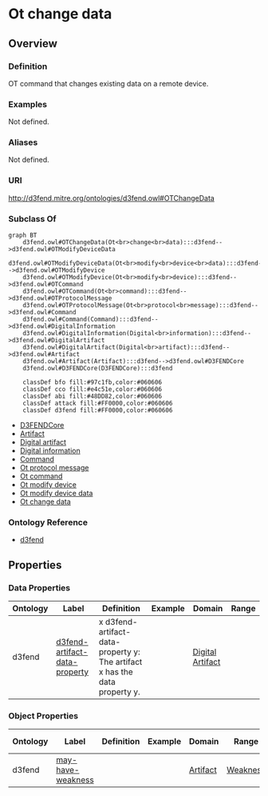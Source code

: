 # Ot change data

## Overview

### Definition
OT command that changes existing data on a remote device.

### Examples
Not defined.

### Aliases
Not defined.

### URI
http://d3fend.mitre.org/ontologies/d3fend.owl#OTChangeData

### Subclass Of
```mermaid
graph BT
    d3fend.owl#OTChangeData(Ot<br>change<br>data):::d3fend-->d3fend.owl#OTModifyDeviceData
    d3fend.owl#OTModifyDeviceData(Ot<br>modify<br>device<br>data):::d3fend-->d3fend.owl#OTModifyDevice
    d3fend.owl#OTModifyDevice(Ot<br>modify<br>device):::d3fend-->d3fend.owl#OTCommand
    d3fend.owl#OTCommand(Ot<br>command):::d3fend-->d3fend.owl#OTProtocolMessage
    d3fend.owl#OTProtocolMessage(Ot<br>protocol<br>message):::d3fend-->d3fend.owl#Command
    d3fend.owl#Command(Command):::d3fend-->d3fend.owl#DigitalInformation
    d3fend.owl#DigitalInformation(Digital<br>information):::d3fend-->d3fend.owl#DigitalArtifact
    d3fend.owl#DigitalArtifact(Digital<br>artifact):::d3fend-->d3fend.owl#Artifact
    d3fend.owl#Artifact(Artifact):::d3fend-->d3fend.owl#D3FENDCore
    d3fend.owl#D3FENDCore(D3FENDCore):::d3fend
    
    classDef bfo fill:#97c1fb,color:#060606
    classDef cco fill:#e4c51e,color:#060606
    classDef abi fill:#48DD82,color:#060606
    classDef attack fill:#FF0000,color:#060606
    classDef d3fend fill:#FF0000,color:#060606
```

- [D3FENDCore](/docs/ontology/reference/model/D3FENDCore/D3FENDCore.md)
- [Artifact](/docs/ontology/reference/model/D3FENDCore/Artifact/Artifact.md)
- [Digital artifact](/docs/ontology/reference/model/D3FENDCore/Artifact/Digital%20artifact/Digital%20artifact.md)
- [Digital information](/docs/ontology/reference/model/D3FENDCore/Artifact/Digital%20artifact/Digital%20information/Digital%20information.md)
- [Command](/docs/ontology/reference/model/D3FENDCore/Artifact/Digital%20artifact/Digital%20information/Command/Command.md)
- [Ot protocol message](/docs/ontology/reference/model/D3FENDCore/Artifact/Digital%20artifact/Digital%20information/Command/Ot%20protocol%20message/Ot%20protocol%20message.md)
- [Ot command](/docs/ontology/reference/model/D3FENDCore/Artifact/Digital%20artifact/Digital%20information/Command/Ot%20protocol%20message/Ot%20command/Ot%20command.md)
- [Ot modify device](/docs/ontology/reference/model/D3FENDCore/Artifact/Digital%20artifact/Digital%20information/Command/Ot%20protocol%20message/Ot%20command/Ot%20modify%20device/Ot%20modify%20device.md)
- [Ot modify device data](/docs/ontology/reference/model/D3FENDCore/Artifact/Digital%20artifact/Digital%20information/Command/Ot%20protocol%20message/Ot%20command/Ot%20modify%20device/Ot%20modify%20device%20data/Ot%20modify%20device%20data.md)
- [Ot change data](/docs/ontology/reference/model/D3FENDCore/Artifact/Digital%20artifact/Digital%20information/Command/Ot%20protocol%20message/Ot%20command/Ot%20modify%20device/Ot%20modify%20device%20data/Ot%20change%20data/Ot%20change%20data.md)


### Ontology Reference
- [d3fend](http://d3fend.mitre.org/ontologies/d3fend.owl#)

## Properties
### Data Properties
| Ontology | Label | Definition | Example | Domain | Range |
|----------|-------|------------|---------|--------|-------|
| d3fend | [d3fend-artifact-data-property](http://d3fend.mitre.org/ontologies/d3fend.owl#d3fend-artifact-data-property) | x d3fend-artifact-data-property y: The artifact x has the data property y. |  | [Digital Artifact](/docs/ontology/reference/model/D3FENDCore/Artifact/Digital%20artifact/Digital%20artifact.md) | []() |

### Object Properties
| Ontology | Label | Definition | Example | Domain | Range | Inverse Of |
|----------|-------|------------|---------|--------|-------|------------|
| d3fend | [may-have-weakness](http://d3fend.mitre.org/ontologies/d3fend.owl#may-have-weakness) |  |  | [Artifact](/docs/ontology/reference/model/D3FENDCore/Artifact/Artifact.md) | [Weakness](/docs/ontology/reference/model/D3FENDCore/Weakness/Weakness.md) | []() |

